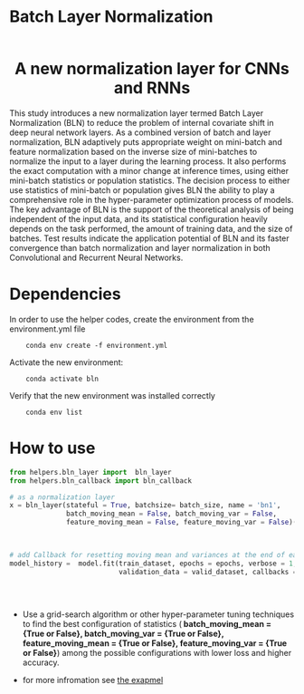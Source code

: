 




    
 <h1  style="display: inline-block;" align = "center"> Batch Layer Normalization</h1>
<h1 align = "center"> A new normalization layer for CNNs and RNNs </h1>
  
This study introduces a new normalization layer termed Batch Layer Normalization (BLN) to reduce the problem of internal covariate shift in deep neural network layers. As a combined version of batch and layer normalization, BLN adaptively puts appropriate weight on mini-batch and feature normalization based on the inverse size of mini-batches to normalize the input to a layer during the learning process. It also performs the exact computation with a minor change at inference times, using either mini-batch statistics or population statistics. The decision process to either use statistics of mini-batch or population gives BLN the ability to play a comprehensive role in the hyper-parameter optimization process of models. The key advantage of BLN is the support of the theoretical analysis of being independent of the input data, and its statistical configuration heavily depends on the task performed, the amount of training data, and the size of batches. Test results indicate the application potential of BLN and its faster convergence than batch normalization and layer normalization in both Convolutional and Recurrent Neural Networks. 


# Dependencies

In order to use the helper codes, create the environment from the environment.yml file  

        conda env create -f environment.yml

Activate the new environment: 

        conda activate bln
        
Verify that the new environment was installed correctly

        conda env list
        
# How to use

```python
from helpers.bln_layer import  bln_layer
from helpers.bln_callback import bln_callback 

# as a normalization layer
x = bln_layer(stateful = True, batchsize= batch_size, name = 'bn1', 
              batch_moving_mean = False, batch_moving_var = False,
              feature_moving_mean = False, feature_moving_var = False)(x) 
    


# add Callback for resetting moving mean and variances at the end of each epoch
model_history =  model.fit(train_dataset, epochs = epochs, verbose = 1,
                           validation_data = valid_dataset, callbacks = [bln_callback()], shuffle = True)
                           
                           
                           

```
* Use a grid-search algorithm or other hyper-parameter tuning techniques to find the best configuration of statistics 
(<b> batch_moving_mean = {True or False},  batch_moving_var = {True or False},  feature_moving_mean = {True or False},  feature_moving_var = {True or False}</b>) 
among the possible configurations with lower loss and higher accuracy.

* for more infromation see [the exapmel](https://github.com/A2Amir/Batch-Layer-Normalization/blob/main/Cifar10%20(With%20the%20whole%20training%20set%20and%20batch%20size%2025).ipynb)
